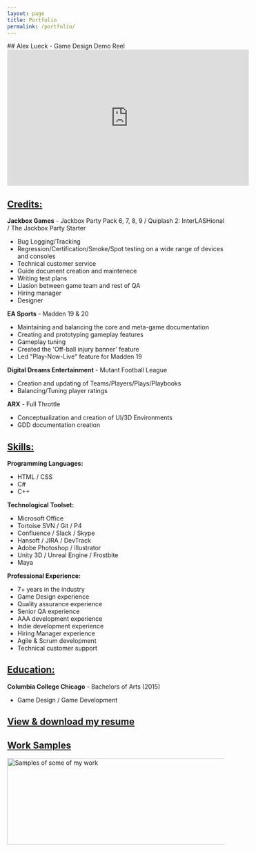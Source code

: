 ```yaml
---
layout: page
title: Portfolio
permalink: /portfolio/
---
```


<link rel="icon" href="Logo.ico" type="image/x-icon"/>
<link rel="preconnect" href="https://fonts.gstatic.com">
<link href="https://fonts.googleapis.com/css2?family=Jura:wght@300&display=swap" rel="stylesheet"> 
## Alex Lueck - Game Design Demo Reel

<iframe width="560" height="315" display="center" src="https://www.youtube.com/embed/2gdbhwo8zW4" frameborder="0" 
allow="accelerometer; autoplay; encrypted-media; gyroscope; picture-in-picture" allowfullscreen></iframe>

## <u>Credits:</u>
<b>Jackbox Games</b> - Jackbox Party Pack 6, 7, 8, 9 / Quiplash 2: InterLASHional / The Jackbox Party Starter
- Bug Logging/Tracking 
- Regression/Certification/Smoke/Spot testing on a wide range of devices and consoles
- Technical customer service
- Guide document creation and maintenece
- Writing test plans
- Liasion between game team and rest of QA
- Hiring manager
- Designer

<b>EA Sports</b> - Madden 19 & 20
- Maintaining and balancing the core and meta-game documentation
- Creating and prototyping gameplay features
- Gameplay tuning
- Created the 'Off-ball injury banner' feature
- Led "Play-Now-Live" feature for Madden 19

<b>Digital Dreams Entertainment</b> - Mutant Football League
- Creation and updating of Teams/Players/Plays/Playbooks
- Balancing/Tuning player ratings

<b>ARX</b> - Full Throttle
- Conceptualization and creation of UI/3D Environments
- GDD documentation creation 

## <u>Skills:</u>
<b>Programming Languages:</b>
- HTML / CSS
- C#
- C++

<b>Technological Toolset:</b>
- Microsoft Office
- Tortoise SVN / Git / P4
- Confluence / Slack / Skype
- Hansoft / JIRA / DevTrack
- Adobe Photoshop / Illustrator
- Unity 3D / Unreal Engine / Frostbite
- Maya

<b>Professional Experience:</b>
- 7+ years in the industry
- Game Design experience 
- Quality assurance experience
- Senior QA experience
- AAA development experience
- Indie development experience
- Hiring Manager experience
- Agile & Scrum development 
- Technical customer support

## <u>Education:</u>
<b>Columbia College Chicago</b> - Bachelors of Arts (2015)
- Game Design / Game Development

## <b><u><a href="http://callmezyos.github.io/images/Alex.Lueck.pdf" rel="nofollow noopener">View & download my resume</a></u></b>

## <u>Work Samples</u>
<img src="http://Callmezyos.github.io/images/AlexLueckWorkSamples.jpg" alt="Samples of some of my work" style="width:1750px;height:200px;vertical-align: middle">
